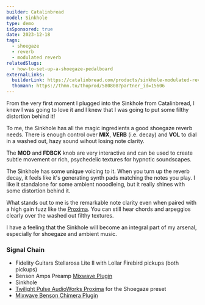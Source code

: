 ```yaml
---
builder: Catalinbread
model: Sinkhole
type: demo
isSponsored: true
date: 2023-12-18
tags:
  - shoegaze
  - reverb
  - modulated reverb
relatedSlugs:
  - how-to-set-up-a-shoegaze-pedalboard
externalLinks:
  builderLink: https://catalinbread.com/products/sinkhole-modulated-reverb
  thomann: https://thmn.to/thoprod/580808?partner_id=15606
---
```


From the very first moment I plugged into the Sinkhole from Catalinbread, I knew I was going to love it and I knew that I was going to put some filthy distortion behind it!

To me, the Sinkhole has all the magic ingredients a good shoegaze reverb needs. There is enough control over **MIX**, **VERB** (i.e. decay) and **VOL** to dial in a washed out, hazy sound wihout losing note clarity.

The **MOD** and **FDBCK** knob are very interactive and can be used to create subtle movement or rich, psychedelic textures for hypnotic soundscapes.

The Sinkhole has some unique voicing to it. When you turn up the reverb decay, it feels like it's generating synth pads matching the notes you play. I like it standalone for some ambient nooodleing, but it really shines with some distortion behind it.

What stands out to me is the remarkable note clarity even when paired with a high gain fuzz like the [Proxima](/demos/twilight-pulse-audioworks-proxima). You can still hear chords and arpeggios clearly over the washed out filthy textures.

I have a feeling that the Sinkhole will become an integral part of my arsenal, especially for shoegaze and ambient music.

### Signal Chain

- Fidelity Guitars Stellarosa Lite II with Lollar Firebird pickups (both pickups)
- Benson Amps Preamp [Mixwave Plugin](https://www.mixwave.net/products/benson-chimera)
- Sinkhole
- [Twilight Pulse AudioWorks Proxima](/demos/twilight-pulse-audioworks-proxima) for the Shoegaze preset
- [Mixwave Benson Chimera Plugin](https://www.mixwave.net/products/benson-chimera)
